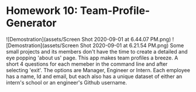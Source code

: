 # Homework 10: Team-Profile-Generator
![Demostration](assets/Screen Shot 2020-09-01 at 6.44.07 PM.png)
![Demostration](assets/Screen Shot 2020-09-01 at 6.21.54 PM.png)
Some small projects and its members don't have the time to create a detailed and eye popping 'about us' page.
This app makes team profiles a breeze. A short 4 questions for each memeber in the command line and after selecting
'exit'. The options are Manager, Engineer or Intern. Each employee has a name, Id and email, but each also has a unique
dataset of either an intern's school or an engineer's Github username.
